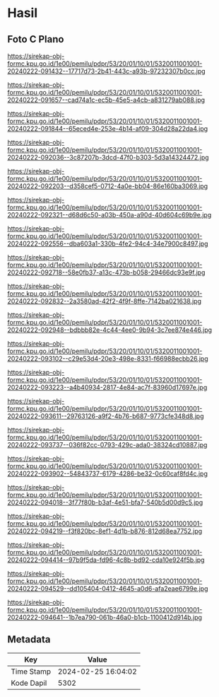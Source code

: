 # Hasil

## Foto C Plano

https://sirekap-obj-formc.kpu.go.id/1e00/pemilu/pdpr/53/20/01/10/01/5320011001001-20240222-091432--17717d73-2b41-443c-a93b-97232307b0cc.jpg

https://sirekap-obj-formc.kpu.go.id/1e00/pemilu/pdpr/53/20/01/10/01/5320011001001-20240222-091657--cad74a1c-ec5b-45e5-a4cb-a831279ab088.jpg

https://sirekap-obj-formc.kpu.go.id/1e00/pemilu/pdpr/53/20/01/10/01/5320011001001-20240222-091844--65eced4e-253e-4b14-af09-304d28a22da4.jpg

https://sirekap-obj-formc.kpu.go.id/1e00/pemilu/pdpr/53/20/01/10/01/5320011001001-20240222-092036--3c87207b-3dcd-47f0-b303-5d3a14324472.jpg

https://sirekap-obj-formc.kpu.go.id/1e00/pemilu/pdpr/53/20/01/10/01/5320011001001-20240222-092203--d358cef5-0712-4a0e-bb04-86e160ba3069.jpg

https://sirekap-obj-formc.kpu.go.id/1e00/pemilu/pdpr/53/20/01/10/01/5320011001001-20240222-092321--d68d6c50-a03b-450a-a90d-40d604c69b9e.jpg

https://sirekap-obj-formc.kpu.go.id/1e00/pemilu/pdpr/53/20/01/10/01/5320011001001-20240222-092556--dba603a1-330b-4fe2-94c4-34e7900c8497.jpg

https://sirekap-obj-formc.kpu.go.id/1e00/pemilu/pdpr/53/20/01/10/01/5320011001001-20240222-092718--58e0fb37-a13c-473b-b058-29466dc93e9f.jpg

https://sirekap-obj-formc.kpu.go.id/1e00/pemilu/pdpr/53/20/01/10/01/5320011001001-20240222-092832--2a3580ad-42f2-4f9f-8ffe-7142ba021638.jpg

https://sirekap-obj-formc.kpu.go.id/1e00/pemilu/pdpr/53/20/01/10/01/5320011001001-20240222-092948--bdbbb82e-4c44-4ee0-9b94-3c7ee874e446.jpg

https://sirekap-obj-formc.kpu.go.id/1e00/pemilu/pdpr/53/20/01/10/01/5320011001001-20240222-093102--c29e53d4-20e3-498e-8331-f66988ecbb26.jpg

https://sirekap-obj-formc.kpu.go.id/1e00/pemilu/pdpr/53/20/01/10/01/5320011001001-20240222-093223--a4b40934-2817-4e84-ac7f-83960d17697e.jpg

https://sirekap-obj-formc.kpu.go.id/1e00/pemilu/pdpr/53/20/01/10/01/5320011001001-20240222-093611--29763126-a9f2-4b76-b687-9773cfe348d8.jpg

https://sirekap-obj-formc.kpu.go.id/1e00/pemilu/pdpr/53/20/01/10/01/5320011001001-20240222-093737--036f82cc-0793-429c-ada0-38324cd10887.jpg

https://sirekap-obj-formc.kpu.go.id/1e00/pemilu/pdpr/53/20/01/10/01/5320011001001-20240222-093902--54843737-6179-4286-be32-0c60caf8fd4c.jpg

https://sirekap-obj-formc.kpu.go.id/1e00/pemilu/pdpr/53/20/01/10/01/5320011001001-20240222-094018--3f77f80b-b3af-4e51-bfa7-540b5d00d9c5.jpg

https://sirekap-obj-formc.kpu.go.id/1e00/pemilu/pdpr/53/20/01/10/01/5320011001001-20240222-094219--f3f820bc-8ef1-4d1b-b876-812d68ea7752.jpg

https://sirekap-obj-formc.kpu.go.id/1e00/pemilu/pdpr/53/20/01/10/01/5320011001001-20240222-094414--97b9f5da-fd96-4c8b-bd92-cda10e924f5b.jpg

https://sirekap-obj-formc.kpu.go.id/1e00/pemilu/pdpr/53/20/01/10/01/5320011001001-20240222-094529--dd105404-0412-4645-a0d6-afa2eae6799e.jpg

https://sirekap-obj-formc.kpu.go.id/1e00/pemilu/pdpr/53/20/01/10/01/5320011001001-20240222-094641--1b7ea790-061b-46a0-b1cb-1100412d914b.jpg


## Metadata

| Key        | Value               |
| ---------- | ------------------- |
| Time Stamp | 2024-02-25 16:04:02 |
| Kode Dapil | 5302                |



